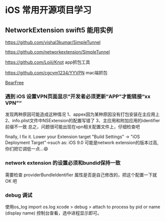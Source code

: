 # iOS 常用开源项目学习

## NetworkExtension swift5 能用实例

https://github.com/vishal3kumar/SimpleTunnel

https://github.com/networkextension/SimpleTunnel

https://github.com/Lojii/Knot app抓包工具


https://github.com/cgcym1234/YYVPN  mac端抓包



[BearFree](https://github.com/zlyBear/BearFree) 
 
###  遇到 iOS 设置VPN页面显示”开发者必须更新“APP”才能链接“xx VPN”“

发现两种原因可能造成这种情况
1、appex因为某种原因没有打包安装在主应用上
2、info.plist文件中NSExtension的配置写错了
3、主应用和附加应用的identifier前缀不一致
总之，问题很可能出现在vpn相关配置文件上，仔细检查吧

finally, I fix it. Lower your Extension target "Build Settings" -> "iOS Deployment Target"->such as: iOS 9.0
可能是network extension的版本过高,你们把它调低一点...😄

###  network extension 的设置必须和bundid保持一致

需要检查 providerBundleIdentifier 属性是否是自己修改的，把这个配置一下就 OK 吧



### debug 调试
使用os_log import os.log
xcode > debug > attach to process by pid or name (display name)
控制台查看，选中进程显示即可。
